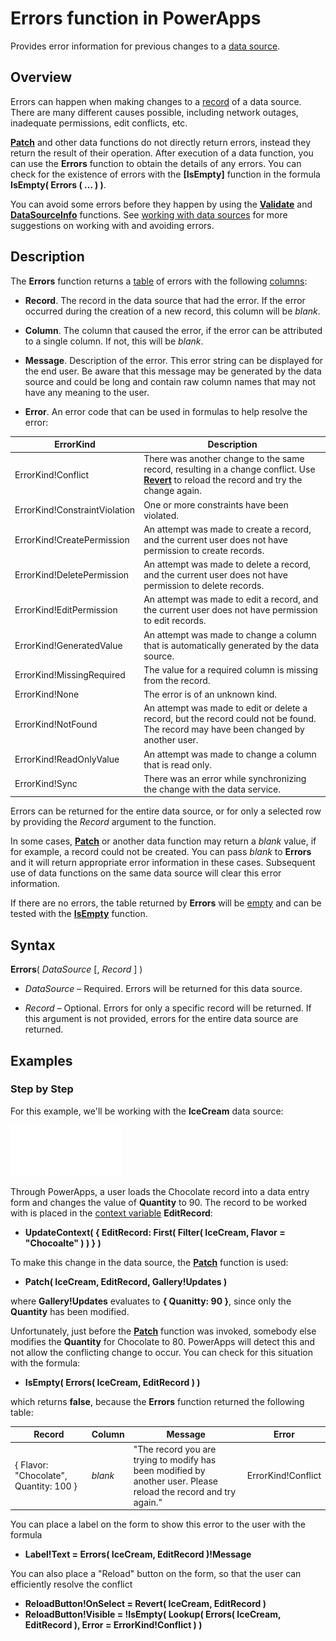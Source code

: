 <properties
	pageTitle="PowerApps: Errors function"
	description="Reference information for the Errors function in PowerApps, including syntax and examples"
	services=""
	suite="powerapps"
	documentationCenter="na"
	authors="gregli-msft"
	manager="dwrede"
	editor=""
	tags=""/>

<tags
   ms.service="powerapps"
   ms.devlang="na"
   ms.topic="article"
   ms.tgt_pltfrm="na"
   ms.workload="na"
   ms.date="11/11/2015"
   ms.author="gregli"/>

# Errors function in PowerApps #

Provides error information for previous changes to a [data source](working-with-data-sources.md).

## Overview ##

Errors can happen when making changes to a [record](working-with-tables.md#records) of a data source.  There are many different causes possible, including network outages, inadequate permissions, edit conflicts, etc.  

**[Patch](function-patch.md)** and other data functions do not directly return errors, instead they return the result of their operation.  After execution of a data function, you can use the **Errors** function to obtain the details of any errors.  You can check for the existence of errors with the **[IsEmpty]** function in the formula **IsEmpty( Errors ( ... ) )**.

You can avoid some errors before they happen by using the **[Validate](function-validate.md)** and **[DataSourceInfo](function-datasourceinfo.md)** functions.  See [working with data sources](working-with-data-sources.md) for more suggestions on working with and avoiding errors.

## Description ##

The **Errors** function returns a [table](working-with-tables.md) of errors with the following [columns](working-with-tables.md#columns):

- **Record**.  The record in the data source that had the error.  If the error occurred during the creation of a new record, this column will be *blank*.

- **Column**.  The column that caused the error, if the error can be attributed to a single column.  If not, this will be *blank*.

- **Message**.  Description of the error.  This error string can be displayed for the end user.  Be aware that this message may be generated by the data source and could be long and contain raw column names that may not have any meaning to the user. 

- **Error**.  An error code that can be used in formulas to help resolve the error:

| ErrorKind | Description |
|------------|-------------|
| ErrorKind!Conflict | There was another change to the same record, resulting in a change conflict.  Use **[Revert](function-revert.md)** to reload the record and try the change again. |
| ErrorKind!ConstraintViolation | One or more constraints have been violated. |
| ErrorKind!CreatePermission | An attempt was made to create a record, and the current user does not have permission to create records. |
| ErrorKind!DeletePermission | An attempt was made to delete a record, and the current user does not have permission to delete records. |
| ErrorKind!EditPermission | An attempt was made to edit a record, and the current user does not have permission to edit records. |
| ErrorKind!GeneratedValue | An attempt was made to change a column that is automatically generated by the data source. |
| ErrorKind!MissingRequired | The value for a required column is missing from the record. |
| ErrorKind!None | The error is of an unknown kind. |
| ErrorKind!NotFound | An attempt was made to edit or delete a record, but the record could not be found.  The record may have been changed by another user. |
| ErrorKind!ReadOnlyValue | An attempt was made to change a column that is read only. |
| ErrorKind!Sync | There was an error while synchronizing the change with the data service. |

Errors can be returned for the entire data source, or for only a selected row by providing the *Record* argument to the function.  

In some cases, **[Patch](function-patch.md)** or another data function may return a *blank* value, if for example, a record could not be created.  You can pass *blank* to **Errors** and it will return appropriate error information in these cases.  Subsequent use of data functions on the same data source will clear this error information. 

If there are no errors, the table returned by **Errors** will be [empty](function-isblank-isempty.md) and can be tested with the **[IsEmpty](function-isblank-isempty.md)** function.

## Syntax ##

**Errors**( *DataSource* [, *Record* ] )

- *DataSource* – Required.  Errors will be returned for this data source.

- *Record* – Optional.  Errors for only a specific record will be returned.  If this argument is not provided, errors for the entire data source are returned.

## Examples ##

### Step by Step ###

For this example, we'll be working with the **IceCream** data source:

![](media/function-errors/icecream.png)

Through PowerApps, a user loads the Chocolate record into a data entry form and changes the value of **Quantity** to 90.  The record to be worked with is placed in the [context variable](working-with-variables.md#context-variables) **EditRecord**:

- **UpdateContext( { EditRecord: First( Filter( IceCream, Flavor = "Chocoalte" ) ) } )**

To make this change in the data source, the **[Patch](function-patch.md)** function is used:

- **Patch( IceCream, EditRecord, Gallery!Updates )**

where **Gallery!Updates** evaluates to **{ Quanitty: 90 }**, since only the **Quantity** has been modified.

Unfortunately, just before the **[Patch](function-patch.md)** function was invoked, somebody else modifies the **Quantity** for Chocolate to 80.  PowerApps will detect this and not allow the conflicting change to occur.  You can check for this situation with the formula:

- **IsEmpty( Errors( IceCream, EditRecord ) )**

which returns **false**, because the **Errors** function returned the following table:

| Record | Column | Message | Error |
|--------|--------|---------|-------|
| { Flavor: "Chocolate", Quantity: 100 } | *blank* | "The record you are trying to modify has been modified by another user.  Please reload the record and try again." | ErrorKind!Conflict |

You can place a label on the form to show this error to the user with the formula

- **Label!Text = Errors( IceCream, EditRecord )!Message**

You can also place a "Reload" button on the form, so that the user can efficiently resolve the conflict

- **ReloadButton!OnSelect = Revert( IceCream, EditRecord )**
- **ReloadButton!Visible = !IsEmpty( Lookup( Errors( IceCream, EditRecord ), Error = ErrorKind!Conflict ) )**






